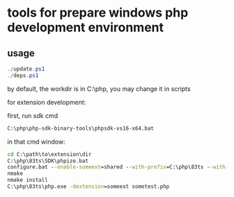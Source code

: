 # tools for prepare windows php development environment

## usage

```powershell
./update.ps1
./deps.ps1
```

by default, the workdir is in C:\php, you may change it in scripts

for extension development:

first, run sdk cmd

```cmd
C:\php\php-sdk-binary-tools\phpsdk-vs16-x64.bat
```

in that cmd window:

```cmd
cd C:\path\to\extension\dir
C:\php\83ts\SDK\phpize.bat
configure.bat --enable-someext=shared --with-prefix=C:\php\83ts --with-debug-pack --enable-some-other-options
nmake
nmake install
C:\php\83ts\php.exe -dextension=someext sometest.php
```
